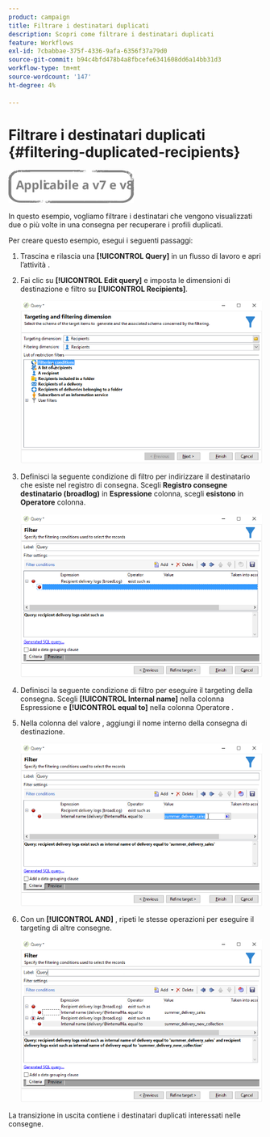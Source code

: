 ```yaml
---
product: campaign
title: Filtrare i destinatari duplicati
description: Scopri come filtrare i destinatari duplicati
feature: Workflows
exl-id: 7cbabbae-375f-4336-9afa-6356f37a79d0
source-git-commit: b94c4bfd478b4a8fbcefe6341608dd6a14bb31d3
workflow-type: tm+mt
source-wordcount: '147'
ht-degree: 4%

---
```


# Filtrare i destinatari duplicati {#filtering-duplicated-recipients}

![](../../assets/common.svg)

In questo esempio, vogliamo filtrare i destinatari che vengono visualizzati due o più volte in una consegna per recuperare i profili duplicati.

Per creare questo esempio, esegui i seguenti passaggi:

1. Trascina e rilascia una **[!UICONTROL Query]** in un flusso di lavoro e apri l’attività .
1. Fai clic su **[!UICONTROL Edit query]** e imposta le dimensioni di destinazione e filtro su **[!UICONTROL Recipients]**.

   ![](assets/query_recipients_1.png)

1. Definisci la seguente condizione di filtro per indirizzare il destinatario che esiste nel registro di consegna. Scegli **Registro consegne destinatario (broadlog)** in **Espressione** colonna, scegli **esistono** in **Operatore** colonna.

   ![](assets/query_recipients_2.png)

1. Definisci la seguente condizione di filtro per eseguire il targeting della consegna. Scegli **[!UICONTROL Internal name]** nella colonna Espressione e **[!UICONTROL equal to]** nella colonna Operatore .
1. Nella colonna del valore , aggiungi il nome interno della consegna di destinazione.

   ![](assets/query_recipients_3.png)

1. Con un **[!UICONTROL AND]** , ripeti le stesse operazioni per eseguire il targeting di altre consegne.

   ![](assets/query_recipients_4.png)

La transizione in uscita contiene i destinatari duplicati interessati nelle consegne.
